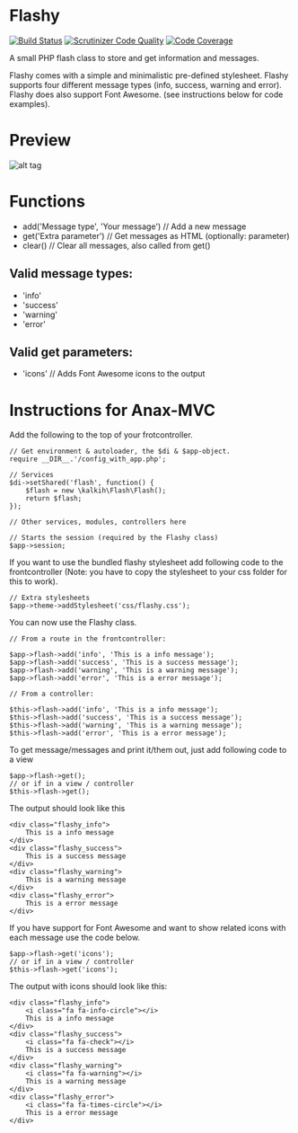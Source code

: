 Flashy
=======
[![Build Status](https://travis-ci.org/kalkih/Flashy.svg?branch=master)](https://travis-ci.org/kalkih/Flashy)	[![Scrutinizer Code Quality](https://scrutinizer-ci.com/g/kalkih/Flashy/badges/quality-score.png?b=master)](https://scrutinizer-ci.com/g/kalkih/Flashy/?branch=master)	[![Code Coverage](https://scrutinizer-ci.com/g/kalkih/Flashy/badges/coverage.png?b=master)](https://scrutinizer-ci.com/g/kalkih/Flashy/?branch=master)

A small PHP flash class to store and get information and messages.

Flashy comes with a simple and minimalistic pre-defined stylesheet.
Flashy supports four different message types (info, success, warning and error).
Flashy does also support Font Awesome. (see instructions below for code examples).

Preview
======
![alt tag](http://i.imgur.com/uOCuyHw.png)


Functions
======
* add('Message type', 'Your message') // Add a new message
* get('Extra parameter') // Get messages as HTML (optionally: parameter)
* clear() // Clear all messages, also called from get()

Valid message types:
------
* 'info'
* 'success'
* 'warning'
* 'error'

Valid get parameters:
------
* 'icons' // Adds Font Awesome icons to the output


Instructions for Anax-MVC
======================================

Add the following to the top of your frotcontroller.

	// Get environment & autoloader, the $di & $app-object.
	require __DIR__.'/config_with_app.php';

	// Services
	$di->setShared('flash', function() {
		$flash = new \kalkih\Flash\Flash();
		return $flash;
	});

	// Other services, modules, controllers here

	// Starts the session (required by the Flashy class)
	$app->session;

If you want to use the bundled flashy stylesheet add following code to the frontcontroller (Note: you have to copy the stylesheet to your css folder for this to work).
    
    // Extra stylesheets
    $app->theme->addStylesheet('css/flashy.css');


You can now use the Flashy class.

	// From a route in the frontcontroller:

	$app->flash->add('info', 'This is a info message');
    $app->flash->add('success', 'This is a success message');
    $app->flash->add('warning', 'This is a warning message');
    $app->flash->add('error', 'This is a error message');
	
	// From a controller:
	
	$this->flash->add('info', 'This is a info message');
    $this->flash->add('success', 'This is a success message');
    $this->flash->add('warning', 'This is a warning message');
    $this->flash->add('error', 'This is a error message');

To get message/messages and print it/them out, just add following code to a view

	$app->flash->get();
	// or if in a view / controller
	$this->flash->get();

The output should look like this

	<div class="flashy_info">
		This is a info message
	</div>
	<div class="flashy_success">
		This is a success message
	</div>
	<div class="flashy_warning">
		This is a warning message
	</div>
	<div class="flashy_error">
		This is a error message
	</div>

If you have support for Font Awesome and want to show related icons with each message use the code below.

	$app->flash->get('icons');
	// or if in a view / controller
	$this->flash->get('icons'); 

The output with icons should look like this:

	<div class="flashy_info">
		<i class="fa fa-info-circle"></i>
		This is a info message
	</div>
	<div class="flashy_success">
		<i class="fa fa-check"></i>
		This is a success message
	</div>
	<div class="flashy_warning">
		<i class="fa fa-warning"></i>
		This is a warning message
	</div>
	<div class="flashy_error">
		<i class="fa fa-times-circle"></i>
		This is a error message
	</div>
